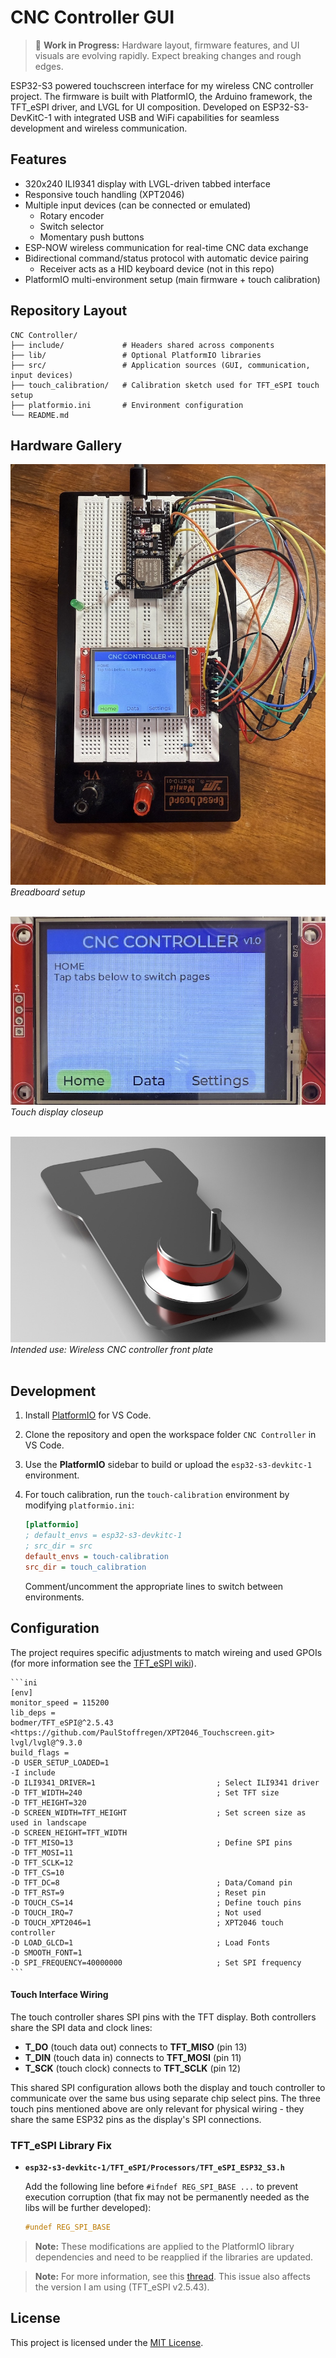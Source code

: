 # CNC Controller GUI

> 🚧 **Work in Progress:** Hardware layout, firmware features, and UI visuals are evolving rapidly. Expect breaking changes and rough edges.

ESP32-S3 powered touchscreen interface for my wireless CNC controller project. The firmware is built with PlatformIO, the Arduino framework, the TFT_eSPI driver, and LVGL for UI composition.
Developed on ESP32-S3-DevKitC-1 with integrated USB and WiFi capabilities for seamless development and wireless communication.

## Features

- 320x240 ILI9341 display with LVGL-driven tabbed interface
- Responsive touch handling (XPT2046)
- Multiple input devices (can be connected or emulated)
  - Rotary encoder
  - Switch selector
  - Momentary push buttons
- ESP-NOW wireless communication for real-time CNC data exchange
- Bidirectional command/status protocol with automatic device pairing
  - Receiver acts as a HID keyboard device (not in this repo)
- PlatformIO multi-environment setup (main firmware + touch calibration)

## Repository Layout

```text
CNC Controller/
├── include/             # Headers shared across components
├── lib/                 # Optional PlatformIO libraries
├── src/                 # Application sources (GUI, communication, input devices)
├── touch_calibration/   # Calibration sketch used for TFT_eSPI touch setup
├── platformio.ini       # Environment configuration
└── README.md

```

## Hardware Gallery

![](docs/images/breadboard_setup.jpg)
*Breadboard setup*
<br><br>

![](docs/images/touch_display_closeup.jpg)
*Touch display closeup*
<br><br>

![](docs/images/CNC_controller.jpg)
*Intended use: Wireless CNC controller front plate*
<br><br>

## Development

1. Install [PlatformIO](https://platformio.org/install/ide?install=vscode) for VS Code.
2. Clone the repository and open the workspace folder `CNC Controller` in VS Code.
3. Use the **PlatformIO** sidebar to build or upload the `esp32-s3-devkitc-1` environment.
4. For touch calibration, run the `touch-calibration` environment by modifying `platformio.ini`:

    ```ini
    [platformio]
    ; default_envs = esp32-s3-devkitc-1
    ; src_dir = src
    default_envs = touch-calibration
    src_dir = touch_calibration
    ```

    Comment/uncomment the appropriate lines to switch between environments.

## Configuration

The project requires specific adjustments to match wireing and used GPOIs (for more information see the [TFT_eSPI wiki](https://github.com/Bodmer/TFT_eSPI/wiki/Installing-on-PlatformIO)).

    ```ini
    [env]
    monitor_speed = 115200
    lib_deps =
    bodmer/TFT_eSPI@^2.5.43
    <https://github.com/PaulStoffregen/XPT2046_Touchscreen.git>
    lvgl/lvgl@^9.3.0
    build_flags =
    -D USER_SETUP_LOADED=1
    -I include
    -D ILI9341_DRIVER=1                           ; Select ILI9341 driver
    -D TFT_WIDTH=240                              ; Set TFT size
    -D TFT_HEIGHT=320
    -D SCREEN_WIDTH=TFT_HEIGHT                    ; Set screen size as used in landscape
    -D SCREEN_HEIGHT=TFT_WIDTH
    -D TFT_MISO=13                                ; Define SPI pins
    -D TFT_MOSI=11
    -D TFT_SCLK=12
    -D TFT_CS=10
    -D TFT_DC=8                                   ; Data/Comand pin
    -D TFT_RST=9                                  ; Reset pin
    -D TOUCH_CS=14                                ; Define touch pins
    -D TOUCH_IRQ=7                                ; Not used
    -D TOUCH_XPT2046=1                            ; XPT2046 touch controller
    -D LOAD_GLCD=1                                ; Load Fonts
    -D SMOOTH_FONT=1
    -D SPI_FREQUENCY=40000000                     ; Set SPI frequency
    ```

#### Touch Interface Wiring

The touch controller shares SPI pins with the TFT display. Both controllers share the SPI data and clock lines:

- **T_DO** (touch data out) connects to **TFT_MISO** (pin 13)
- **T_DIN** (touch data in) connects to **TFT_MOSI** (pin 11)
- **T_SCK** (touch clock) connects to **TFT_SCLK** (pin 12)

This shared SPI configuration allows both the display and touch controller to communicate over the same bus using separate chip select pins. The three touch pins mentioned above are only relevant for physical wiring - they share the same ESP32 pins as the display's SPI connections.

### TFT_eSPI Library Fix

- **`esp32-s3-devkitc-1/TFT_eSPI/Processors/TFT_eSPI_ESP32_S3.h`**

    Add the following line before `#ifndef REG_SPI_BASE ...` to prevent execution corruption (that fix may not be permanently needed as the libs will be further developed):

    ```c
    #undef REG_SPI_BASE
    ```

> **Note:** These modifications are applied to the PlatformIO library dependencies and need to be reapplied if the libraries are updated.

> **Note:** For more information, see this [thread](https://github.com/Bodmer/TFT_eSPI/issues/3743). This issue also affects the version I am using (TFT_eSPI v2.5.43).

## License

This project is licensed under the [MIT License](LICENSE).
